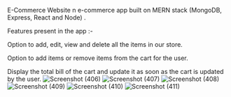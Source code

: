 E-Commerce Website n e-commerce app built on MERN stack (MongoDB, Express, React and Node) .

Features present in the app :-

Option to add, edit, view and delete all the items in our store.

Option to add items or remove items from the cart for the user.

Display the total bill of the cart and update it as soon as the cart is updated by the user.
![Screenshot (406)](https://github.com/Tania0505/Tania0505/assets/172758427/4c0ae15a-5ba8-4af3-ae59-9755a32b5115)
![Screenshot (407)](https://github.com/Tania0505/Tania0505/assets/172758427/df1e32b6-e53c-4f5d-850a-96ba3d0a746f)
![Screenshot (408)](https://github.com/Tania0505/Tania0505/assets/172758427/30528bfe-c89c-402a-a049-cc0295d87132)
![Screenshot (409)](https://github.com/Tania0505/Tania0505/assets/172758427/287d2e40-572a-4a88-82e2-4cfcf70a87be)
![Screenshot (410)](https://github.com/Tania0505/Tania0505/assets/172758427/3df41a52-0e28-4b5f-8ae3-0a51d765b7c9)
![Screenshot (411)](https://github.com/Tania0505/Tania0505/assets/172758427/7a1fd146-3604-419e-bb5e-60935f0d8573)









